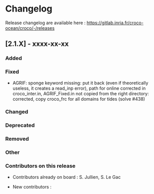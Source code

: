 # Changelog

Release changelog are available here : https://gitlab.inria.fr/croco-ocean/croco/-/releases

## [2.1.X] - xxxx-xx-xx

### Added

### Fixed


- AGRIF: sponge keyword missing: put it back (even if theoretically useless, it creates a read_inp error), path for online corrected in croco_inter.in,
  AGRIF_Fixed.in not copied from the right directory: corrected, copy croco_frc for all domains for tides  (solve #438)


### Changed


### Deprecated


### Removed


### Other


### Contributors on this release

- Contributors already on board : 
  S. Jullien, S. Le Gac

- New contributors : 
